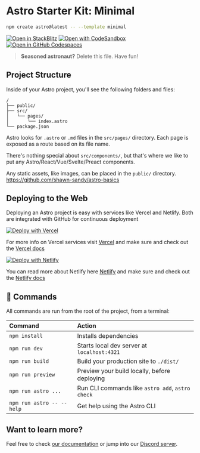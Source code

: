 # Astro Starter Kit: Minimal

```sh
npm create astro@latest -- --template minimal
```

[![Open in StackBlitz](https://developer.stackblitz.com/img/open_in_stackblitz.svg)](https://stackblitz.com/github/withastro/astro/tree/latest/examples/minimal)
[![Open with CodeSandbox](https://assets.codesandbox.io/github/button-edit-lime.svg)](https://github.com/shawn-sandy/astro-basics)
[![Open in GitHub Codespaces](https://github.com/codespaces/badge.svg)](https://github.com/shawn-sandy/astro-basics)

> **Seasoned astronaut?** Delete this file. Have fun!

## Project Structure

Inside of your Astro project, you'll see the following folders and files:

```text
/
├── public/
├── src/
│   └── pages/
│       └── index.astro
└── package.json
```

Astro looks for `.astro` or `.md` files in the `src/pages/` directory. Each page is exposed as a route based on its file name.

There's nothing special about `src/components/`, but that's where we like to put any Astro/React/Vue/Svelte/Preact components.

Any static assets, like images, can be placed in the `public/` directory.
<https://github.com/shawn-sandy/astro-basics>

## Deploying to the Web

 Deploying an Astro project is easy with services like Vercel and Netlify. Both are integrated with GitHub for continuous deployment

[![Deploy with Vercel](https://vercel.com/button)](https://vercel.com/new/clone?repository-url=https://github.com/shawn-sandy/astro-basics)

For more info  on Vercel services visit [Vercel](https://vercel.com/) and make sure and check out the [Vercel docs](https://vercel.com/docs)

[![Deploy with Netlify](https://www.netlify.com/img/deploy/button.svg)](<https://app.netlify.com/start/deploy?repository=https://github.com/shawn-sandy/astro-basics>)

 You can read more about Netlify here [Netlify](https://www.netlify.com/) and make sure and check out the [Netlify docs](https://docs.netlify.com/)

## 🧞 Commands

All commands are run from the root of the project, from a terminal:

| Command                   | Action                                           |
| :------------------------ | :----------------------------------------------- |
| `npm install`             | Installs dependencies                            |
| `npm run dev`             | Starts local dev server at `localhost:4321`      |
| `npm run build`           | Build your production site to `./dist/`          |
| `npm run preview`         | Preview your build locally, before deploying     |
| `npm run astro ...`       | Run CLI commands like `astro add`, `astro check` |
| `npm run astro -- --help` | Get help using the Astro CLI                     |

## Want to learn more?

Feel free to check [our documentation](https://docs.astro.build) or jump into our [Discord server](https://astro.build/chat).
